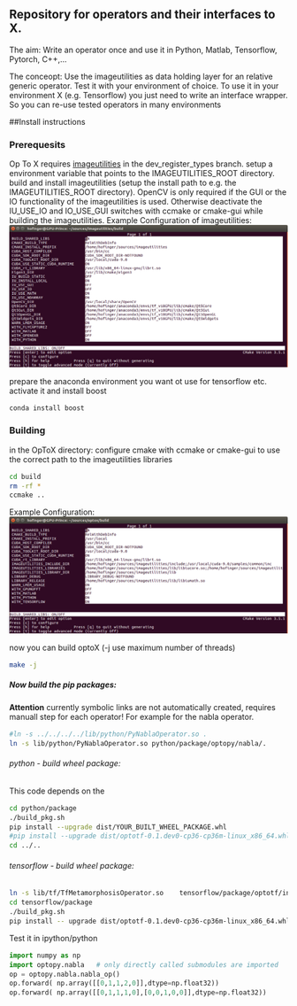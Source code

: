 ## Repository for operators and their interfaces to X.
The aim:
 Write an operator once and use it in Python, Matlab, Tensorflow, Pytorch, C++,...

The conceopt:
 Use the imageutilities as data holding layer for an relative generic operator.
 Test it with your environment of choice.
 To use it in your environment X (e.g. Tensorflow) you just need to write an interface wrapper.
 So you can re-use tested operators in many environments


##Install instructions

### Prerequesits

Op To X requires [imageutilities](https://gitlab.icg.tugraz.at/imageutilities/imageutilities) in the dev_register_types branch.
setup a environment variable that points to the IMAGEUTILITIES_ROOT directory.
build and install imageutilities (setup the install path to e.g. the IMAGEUTILITIES_ROOT directory).
OpenCV is only required if the GUI or the IO functionality of the imageutilities is used.
Otherwise deactivate the IU_USE_IO and IO_USE_GUI switches with ccmake or cmake-gui while building the imageutilities.
Example Configuration of imageutilities:
![Example Configuration](./docs/Setup_CCMAKE_ImageUtilities.png)



prepare the anaconda environment you want ot use for tensorflow etc.
activate it and install boost
```bash
conda install boost
```

### Building
in the OpToX directory:
configure cmake with ccmake or cmake-gui to use the correct path to the imageutilities libraries

```bash
cd build
rm -rf *
ccmake ..
```
Example Configuration:
![Example Configuration](./docs/Setup_CCMAKE_OptoX.png)

now you can build optoX (-j use maximum number of threads)

```bash
make -j
```

##### Now build the pip packages:
**Attention** currently symbolic links are not automatically created, requires manuall step for each operator! 
For example for the nabla operator.
```bash
#ln -s ../../../../lib/python/PyNablaOperator.so .
ln -s lib/python/PyNablaOperator.so python/package/optopy/nabla/.
```
###### python - build wheel package:
This code depends on the 
```bash
cd python/package
./build_pkg.sh
pip install --upgrade dist/YOUR_BUILT_WHEEL_PACKAGE.whl
#pip install --upgrade dist/optotf-0.1.dev0-cp36-cp36m-linux_x86_64.whl 
cd ../..
```

###### tensorflow - build wheel package:
```bash
ln -s lib/tf/TfMetamorphosisOperator.so    tensorflow/package/optotf/interpolation/.
cd tensorflow/package
./build_pkg.sh
pip install -- upgrade dist/optotf-0.1.dev0-cp36-cp36m-linux_x86_64.whl
```

Test it in ipython/python
```python
import numpy as np
import optopy.nabla   # only directly called submodules are imported
op = optopy.nabla.nabla_op()
op.forward( np.array([[0,1,1,2,0]],dtype=np.float32))
op.forward( np.array([[0,1,1,1,0],[0,0,1,0,0]],dtype=np.float32))
```
